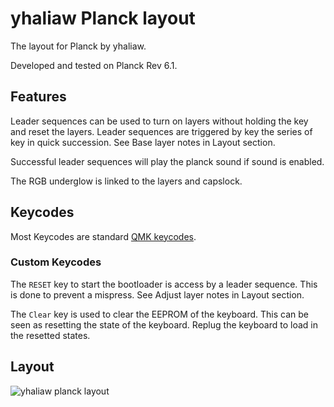 # yhaliaw Planck layout

The layout for Planck by yhaliaw. 

Developed and tested on Planck Rev 6.1.

## Features

Leader sequences can be used to turn on layers without holding the key and reset the layers.
Leader sequences are triggered by key the series of key in quick succession.
See Base layer notes in Layout section.

Successful leader sequences will play the planck sound if sound is enabled.

The RGB underglow is linked to the layers and capslock.

## Keycodes

Most Keycodes are standard [QMK keycodes](https://docs.qmk.fm/#/keycodes).

### Custom Keycodes

The `RESET` key to start the bootloader is access by a leader sequence.
This is done to prevent a mispress.
See Adjust layer notes in Layout section.

The `Clear` key is used to clear the EEPROM of the keyboard.
This can be seen as resetting the state of the keyboard. 
Replug the keyboard to load in the resetted states.

## Layout
![yhaliaw planck layout](https://i.imgur.com/HvYva64.png)